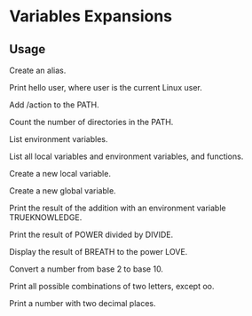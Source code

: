 # Variables Expansions

## Usage

Create an alias.

Print hello user, where user is the current Linux user.

Add /action to the PATH.

Count the number of directories in the PATH.

List environment variables.

List all local variables and environment variables, and functions.

Create a new local variable.

Create a new global variable.

Print the result of the addition with an environment variable TRUEKNOWLEDGE.

Print the result of POWER divided by DIVIDE.

Display the result of BREATH to the power LOVE.

Convert a number from base 2 to base 10.

Print all possible combinations of two letters, except oo.

Print a number with two decimal places.